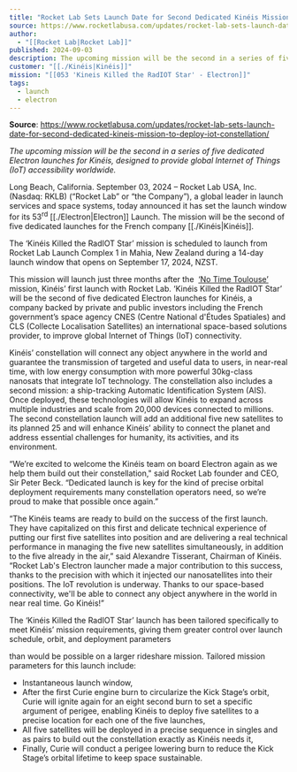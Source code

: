 ```yaml
---
title: "Rocket Lab Sets Launch Date for Second Dedicated Kinéis Mission to Deploy IoT Constellation  "
source: https://www.rocketlabusa.com/updates/rocket-lab-sets-launch-date-for-second-dedicated-kineis-mission-to-deploy-iot-constellation/
author:
  - "[[Rocket Lab|Rocket Lab]]"
published: 2024-09-03
description: The upcoming mission will be the second in a series of five dedicated Electron launches for Kinéis, designed to provide global Internet of Things (IoT) accessibility worldwide.
customer: "[[./Kinéis|Kinéis]]"
mission: "[[053 'Kineis Killed the RadIOT Star' - Electron]]"
tags:
  - launch
  - electron
---
```


**Source**: https://www.rocketlabusa.com/updates/rocket-lab-sets-launch-date-for-second-dedicated-kineis-mission-to-deploy-iot-constellation/

*The upcoming mission will be the second in a series of five dedicated Electron launches for Kinéis, designed to provide global Internet of Things (IoT) accessibility worldwide.* 

Long Beach, California. September 03, 2024 – Rocket Lab USA, Inc. (Nasdaq: RKLB) (“Rocket Lab” or “the Company”), a global leader in launch services and space systems, today announced it has set the launch window for its 53<sup>rd</sup> [[./Electron|Electron]] Launch. The mission will be the second of five dedicated launches for the French company [[./Kinéis|Kinéis]].

The ‘Kinéis Killed the RadIOT Star’ mission is scheduled to launch from Rocket Lab Launch Complex 1 in Mahia, New Zealand during a 14-day launch window that opens on September 17, 2024, NZST.

This mission will launch just three months after the  [‘No Time Toulouse’](https://www.businesswire.com/news/home/20240607234714/en/Rocket-Lab-Sets-Launch-Date-for-50th-Electron-Mission-Prepares-to-Deploy-Five-Satellites-for-Kin%C3%A9is) mission, Kinéis’ first launch with Rocket Lab. ‘Kinéis Killed the RadIOT Star’ will be the second of five dedicated Electron launches for Kinéis, a company backed by private and public investors including the French government’s space agency CNES (Centre National d'Études Spatiales) and CLS (Collecte Localisation Satellites) an international space-based solutions provider, to improve global Internet of Things (IoT) connectivity.

Kinéis’ constellation will connect any object anywhere in the world and guarantee the transmission of targeted and useful data to users, in near-real time, with low energy consumption with more powerful 30kg-class nanosats that integrate IoT technology. The constellation also includes a second mission: a ship-tracking Automatic Identification System (AIS). Once deployed, these technologies will allow Kinéis to expand across multiple industries and scale from 20,000 devices connected to millions. The second constellation launch will add an additional five new satellites to its planned 25 and will enhance Kinéis’ ability to connect the planet and address essential challenges for humanity, its activities, and its environment.

“We’re excited to welcome the Kinéis team on board Electron again as we help them build out their constellation," said Rocket Lab founder and CEO, Sir Peter Beck. “Dedicated launch is key for the kind of precise orbital deployment requirements many constellation operators need, so we’re proud to make that possible once again.”

“The Kinéis teams are ready to build on the success of the first launch. They have capitalized on this first and delicate technical experience of putting our first five satellites into position and are delivering a real technical performance in managing the five new satellites simultaneously, in addition to the five already in the air,” said Alexandre Tisserant, Chairman of Kinéis. “Rocket Lab's Electron launcher made a major contribution to this success, thanks to the precision with which it injected our nanosatellites into their positions. The IoT revolution is underway. Thanks to our space-based connectivity, we'll be able to connect any object anywhere in the world in near real time. Go Kinéis!”

The ‘Kinéis Killed the RadIOT Star’ launch has been tailored specifically to meet Kinéis’ mission requirements, giving them greater control over launch schedule, orbit, and deployment parameters

than would be possible on a larger rideshare mission. Tailored mission parameters for this launch include:

- Instantaneous launch window,
- After the first Curie engine burn to circularize the Kick Stage’s orbit, Curie will ignite again for an eight second burn to set a specific argument of perigee, enabling Kinéis to deploy five satellites to a precise location for each one of the five launches,
- All five satellites will be deployed in a precise sequence in singles and as pairs to build out the constellation exactly as Kinéis needs it,
- Finally, Curie will conduct a perigee lowering burn to reduce the Kick Stage’s orbital lifetime to keep space sustainable.

